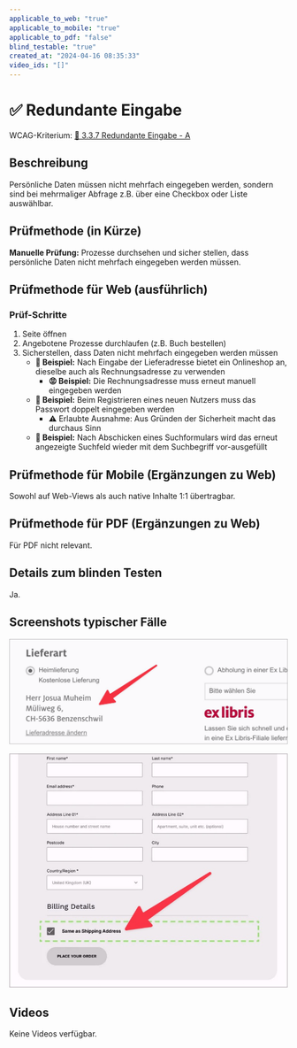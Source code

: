 ```yaml
---
applicable_to_web: "true"
applicable_to_mobile: "true"
applicable_to_pdf: "false"
blind_testable: "true"
created_at: "2024-04-16 08:35:33"
video_ids: "[]"
---
```


# ✅ Redundante Eingabe

WCAG-Kriterium: [📜 3.3.7 Redundante Eingabe - A](..)

## Beschreibung

Persönliche Daten müssen nicht mehrfach eingegeben werden, sondern sind bei mehrmaliger Abfrage z.B. über eine Checkbox oder Liste auswählbar.

## Prüfmethode (in Kürze)

**Manuelle Prüfung:** Prozesse durchsehen und sicher stellen, dass persönliche Daten nicht mehrfach eingegeben werden müssen.

## Prüfmethode für Web (ausführlich)

### Prüf-Schritte

1. Seite öffnen
1. Angebotene Prozesse durchlaufen (z.B. Buch bestellen)
1. Sicherstellen, dass Daten nicht mehrfach eingegeben werden müssen
    - **🙂 Beispiel:** Nach Eingabe der Lieferadresse bietet ein Onlineshop an, dieselbe auch als Rechnungsadresse zu verwenden
        - **😡 Beispiel:** Die Rechnungsadresse muss erneut manuell eingegeben werden
    - **🙂 Beispiel:** Beim Registrieren eines neuen Nutzers muss das Passwort doppelt eingegeben werden
        - ⚠️ Erlaubte Ausnahme: Aus Gründen der Sicherheit macht das durchaus Sinn
    - **🙂 Beispiel:** Nach Abschicken eines Suchformulars wird das erneut angezeigte Suchfeld wieder mit dem Suchbegriff vor-ausgefüllt

## Prüfmethode für Mobile (Ergänzungen zu Web)

Sowohl auf Web-Views als auch native Inhalte 1:1 übertragbar.

## Prüfmethode für PDF (Ergänzungen zu Web)

Für PDF nicht relevant.

## Details zum blinden Testen

Ja.

## Screenshots typischer Fälle

![Lieferadresse wird als Rechnungsadresse übernommen (und kann aber natürlich auf Wunsch geändert werden)](images/lieferadresse-wird-als-rechnungsadresse-bernommen.png)

![Option, die Lieferadresse als Rechnungsadresse zu übernehmen](images/option-die-lieferadresse-als-rechnungsadresse-zu-bernehmen.png)

## Videos

Keine Videos verfügbar.
